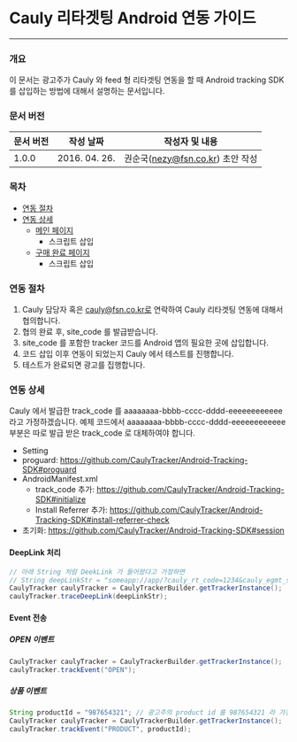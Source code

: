 Cauly 리타겟팅 Android 연동 가이드
=========================

--------------------------
### 개요
이 문서는 광고주가 Cauly 와 feed 형 리타겟팅 연동을 할 때 Android tracking SDK 를 삽입하는 방법에 대해서 설명하는 문서입니다.

### 문서 버전 
| 문서 버전 | 작성 날짜 | 작성자 및 내용|
 --- | --- | --- 
| 1.0.0 | 2016. 04. 26. | 권순국(nezy@fsn.co.kr) 초안 작성|



### 목차
- [연동 절차](#연동-절차)
- [연동 상세](#연동-상세)
	- [메인 페이지](#메인-페이지)
		- 스크립트 삽입
	- [구매 완료 페이지](#구매-완료-페이지)
		- 스크립트 삽입


### 연동 절차
1. Cauly 담당자 혹은 cauly@fsn.co.kr로 연락하여 Cauly 리타겟팅 연동에 대해서 협의합니다.
1. 협의 완료 후, site_code 를 발급받습니다.
1. site_code 를 포함한 tracker 코드를 Android 앱의 필요한 곳에 삽입합니다.
1. 코드 삽입 이후 연동이 되었는지 Cauly 에서 테스트를 진행합니다.
1. 테스트가 완료되면 광고를 집행합니다.


### 연동 상세
Cauly 에서 발급한 track_code 를 aaaaaaaa-bbbb-cccc-dddd-eeeeeeeeeeee 라고 가정하겠습니다.
예제 코드에서 aaaaaaaa-bbbb-cccc-dddd-eeeeeeeeeeee 부분은 따로 발급 받은 track_code 로 대체하여야 합니다.

- Setting
 - proguard: https://github.com/CaulyTracker/Android-Tracking-SDK#proguard
 - AndroidManifest.xml
   - track_code 추가: https://github.com/CaulyTracker/Android-Tracking-SDK#initialize
    - Install Referrer 추가: https://github.com/CaulyTracker/Android-Tracking-SDK#install-referrer-check
- 초기화: https://github.com/CaulyTracker/Android-Tracking-SDK#session

#### DeepLink 처리
```java
// 아래 String 처럼 DeekLink 가 들어왔다고 가정하면
// String deepLinkStr = "someapp://app/?cauly_rt_code=1234&cauly_egmt_sec=8600"; 
CaulyTracker caulyTracker = CaulyTrackerBuilder.getTrackerInstance();
caulyTracker.traceDeepLink(deepLinkStr);
```

#### Event 전송
##### OPEN 이벤트
```java
CaulyTracker caulyTracker = CaulyTrackerBuilder.getTrackerInstance();
caulyTracker.trackEvent("OPEN");
```
##### 상품 이벤트
```java
String productId = "987654321"; // 광고주의 product id 를 987654321 라 가정하면
CaulyTracker caulyTracker = CaulyTrackerBuilder.getTrackerInstance();
caulyTracker.trackEvent("PRODUCT", productId);
```
##### 
